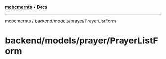 [**mcbcmernts**](../../../../README.md) • **Docs**

---

[mcbcmernts](../../../../modules.md) / backend/models/prayer/PrayerListForm

# backend/models/prayer/PrayerListForm
